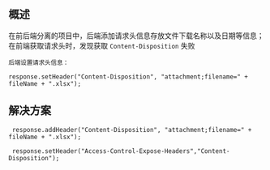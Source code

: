 ## 概述

在前后端分离的项目中，后端添加请求头信息存放文件下载名称以及日期等信息；在前端获取请求头时，发现获取  ` Content-Disposition ` 失败

```
后端设置请求头信息：

response.setHeader("Content-Disposition", "attachment;filename=" + fileName + ".xlsx");
```

## 解决方案

```
 response.addHeader("Content-Disposition", "attachment;filename=" + fileName + ".xlsx");
 
 response.setHeader("Access-Control-Expose-Headers","Content-Disposition");
```

